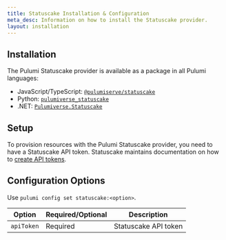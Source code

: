 ```yaml
---
title: Statuscake Installation & Configuration
meta_desc: Information on how to install the Statuscake provider.
layout: installation
---
```


## Installation

The Pulumi Statuscake provider is available as a package in all Pulumi languages:

- JavaScript/TypeScript: [`@pulumiserve/statuscake`](https://www.npmjs.com/package/@pulumiverse/statuscake)
- Python: [`pulumiverse_statuscake`](https://pypi.org/project/pulumiverse-statuscake/)
- .NET: [`Pulumiverse.Statuscake`](https://www.nuget.org/packages/Pulumiverse.Statuscake)

## Setup

To provision resources with the Pulumi Statuscake provider, you need to have a Statuscake API token.
Statuscake maintains documentation on how to [create API tokens](https://www.statuscake.com/blog/how-to-use-the-statuscake-api/).

## Configuration Options

Use `pulumi config set statuscake:<option>`.

| Option     | Required/Optional | Description          |
| ---------- | ----------------- | -------------------- |
| `apiToken` | Required          | Statuscake API token |
